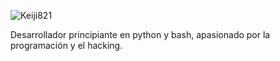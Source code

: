![Keiji821](https://images4.alphacoders.com/133/133244.jpg)

Desarrollador principiante en python y bash, apasionado por la programación y el hacking. 